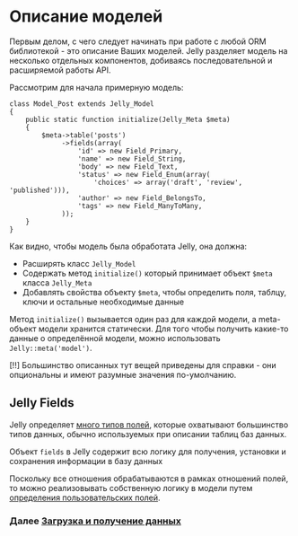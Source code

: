 # Описание моделей

Первым делом, с чего следует начинать при работе с любой ORM библиотекой - это описание Ваших
моделей. Jelly разделяет модель на несколько отдельных компонентов, добиваясь последовательной
и расширяемой работы API.

Рассмотрим для начала примерную модель:

	class Model_Post extends Jelly_Model
	{
		public static function initialize(Jelly_Meta $meta)
		{
			$meta->table('posts')
				 ->fields(array(
					 'id' => new Field_Primary,
					 'name' => new Field_String,
					 'body' => new Field_Text,
					 'status' => new Field_Enum(array(
						 'choices' => array('draft', 'review', 'published'))),
					 'author' => new Field_BelongsTo,
					 'tags' => new Field_ManyToMany,
				 ));
		}
	}

Как видно, чтобы модель была обработата Jelly, она должна:

 * Расширять класс `Jelly_Model`
 * Содержать метод `initialize()` который принимает объект `$meta` класса `Jelly_Meta`
 * Добавлять свойства объекту `$meta`, чтобы определить поля, таблцу, ключи и остальные необходимые
данные

Метод `initialize()` вызывается один раз для каждой модели, а meta-объект модели хранится статически.
Для того чтобы получить какие-то данные о определённой модели, можно использовать `Jelly::meta('model')`.

[!!] Большинство описанных тут вещей приведены для справки - они опциональны и имеют разумные 
значения по-умолчанию.

## Jelly Fields

Jelly определяет [много типов полей](jelly.field-types), которые охватывают большинство типов данных,
обычно используемых при описании таблиц баз данных.

Объект `fields` в Jelly содержит всю логику для получения, установки и сохранения информации в базу
данных

Поскольку все отношения обрабатываются в рамках отношений полей, то можно реализовывать собственную
логику в модели путем [определения пользовательских полей](jelly.extending-field).

### Далее [Загрузка и получение данных](jelly.loading-and-listing)